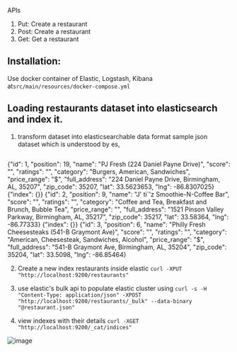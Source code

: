 APIs
1) Put: Create a restaurant
2) Post: Create a restaurant
3) Get: Get a restaurant


## Installation:
Use docker container of Elastic, Logstash, Kibana at```src/main/resources/docker-compose.yml```

## Loading restaurants dataset into elasticsearch and index it.
1) transform dataset into elasticsearchable data format
   sample json dataset which is understood by es,
   ``` {"index": {}}
{"id": 1, "position": 19, "name": "PJ Fresh (224 Daniel Payne Drive)", "score": "", "ratings": "", "category": "Burgers, American, Sandwiches", "price_range": "$", "full_address": "224 Daniel Payne Drive, Birmingham, AL, 35207", "zip_code": 35207, "lat": 33.5623653, "lng": -86.8307025}
{"index": {}}
{"id": 2, "position": 9, "name": "J' ti`'z Smoothie-N-Coffee Bar", "score": "", "ratings": "", "category": "Coffee and Tea, Breakfast and Brunch, Bubble Tea", "price_range": "", "full_address": "1521 Pinson Valley Parkway, Birmingham, AL, 35217", "zip_code": 35217, "lat": 33.58364, "lng": -86.77333}
{"index": {}}
{"id": 3, "position": 6, "name": "Philly Fresh Cheesesteaks (541-B Graymont Ave)", "score": "", "ratings": "", "category": "American, Cheesesteak, Sandwiches, Alcohol", "price_range": "$", "full_address": "541-B Graymont Ave, Birmingham, AL, 35204", "zip_code": 35204, "lat": 33.5098, "lng": -86.85464}

2) Create a new index restaurants inside elastic ``` curl -XPUT "http://localhost:9200/restaurants" ```

3) use elastic's bulk api to populate elastic cluster using ``` curl -s -H "Content-Type: application/json" -XPOST "http://localhost:9200/restaurants/_bulk" --data-binary "@restaurant.json" ```

4) view indexes with their details ``` curl -XGET "http://localhost:9200/_cat/indices" ```
 
![image](https://github.com/prajyotkcsu/find-near-me/assets/154280801/8202976e-fa6f-4829-a80f-fe71236e15e3)
